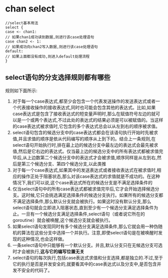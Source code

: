 # chan select 


```golang
//select基本用法
select {
case <- chan1:
// 如果chan1成功读到数据,则进行该case处理语句
case chan2 <- 1:
// 如果成功向chan2写入数据,则进行该case处理语句
default:
// 如果上面都没有成功,则进入default处理流程
}
```

## select语句的分支选择规则都有哪些
规则如下面所示:

1. 对于每一个case表达式,都至少会包含一个代表发送操作的发送表达式或者一个代表接收操作的接收表达式,同时也可能会包含其他的表达式。比如,如果case表达式是包含了接收表达式的短变量声明时,那么在赋值符号左边的就可以是一个或两个表达式,不过此处的表达式的结果必须是可以被赋值的。当这样的case表达式被求值时,它包含的多个表达式总会以从左到右的顺序被求值。 
2. select语句包含的候选分支中的case表达式都会在该语句执行开始时先被求值,并且求值的顺序是依从代码编写的顺序从上到下的。结合上一条规则,在select语句开始执行时,排在最上边的候选分支中最左边的表达式会最先被求值,然后是它右边的表达式。仅当最上边的候选分支中的所有表达式都被求值完毕后,从上边数第二个候选分支中的表达式才会被求值,顺序同样是从左到右,然后是第三个候选分支、第四个候选分支,以此类推
3. 对于每一个case表达式,如果其中的发送表达式或者接收表达式在被求值时,相应的操作正处于阻塞状态,那么对该case表达式的求值就是不成功的。在这种情况下,我们可以说,这个case表达式所在的候选分支是不满足选择条件的
4. 仅当select语句中的所有case表达式都被求值完毕后,它才会开始选择候选分支。这时候,它只会挑选满足选择条件的候选分支执行。如果所有的候选分支都不满足选择条件,那么默认分支就会被执行。如果这时没有默认分支,那么select语句就会立即进入阻塞状态,直到至少有一个候选分支满足选择条件为止。一旦有一个候选分支满足选择条件,select语句（或者说它所在的 goroutine）就会被唤醒,这个候选分支就会被执行。
5. 如果select语句发现同时有多个候选分支满足选择条件,那么它就会用一种伪随机的算法在这些分支中选择一个并执行。注意,即使select语句是在被唤醒时发现的这种情况,也会这样做。
6. 一条select语句中只能够有一个默认分支。并且,默认分支只在无候选分支可选时才会被执行,**这与它的编写位置无关**
7. select语句的每次执行,包括case表达式求值和分支选择,都是独立的.不过,至于它的执行是否是并发安全的,就要看其中的case表达式以及分支中,是否包含并发不安全的代码了。



